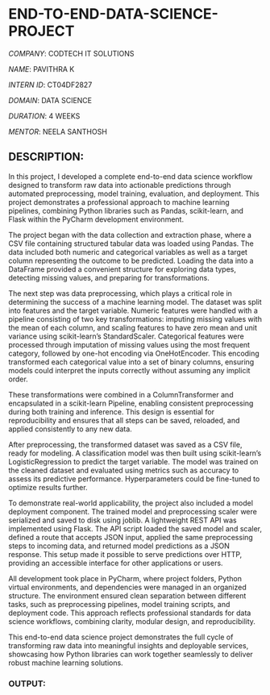 # END-TO-END-DATA-SCIENCE-PROJECT

*COMPANY*: CODTECH IT SOLUTIONS

*NAME*: PAVITHRA K

*INTERN ID*: CT04DF2827

*DOMAIN*: DATA SCIENCE

*DURATION*: 4 WEEKS

*MENTOR*: NEELA SANTHOSH

## DESCRIPTION:

In this project, I developed a complete end-to-end data science workflow designed to transform raw data into actionable predictions through automated preprocessing, model training, evaluation, and deployment. This project demonstrates a professional approach to machine learning pipelines, combining Python libraries such as Pandas, scikit-learn, and Flask within the PyCharm development environment.

The project began with the data collection and extraction phase, where a CSV file containing structured tabular data was loaded using Pandas. The data included both numeric and categorical variables as well as a target column representing the outcome to be predicted. Loading the data into a DataFrame provided a convenient structure for exploring data types, detecting missing values, and preparing for transformations.

The next step was data preprocessing, which plays a critical role in determining the success of a machine learning model. The dataset was split into features and the target variable. Numeric features were handled with a pipeline consisting of two key transformations: imputing missing values with the mean of each column, and scaling features to have zero mean and unit variance using scikit-learn’s StandardScaler. Categorical features were processed through imputation of missing values using the most frequent category, followed by one-hot encoding via OneHotEncoder. This encoding transformed each categorical value into a set of binary columns, ensuring models could interpret the inputs correctly without assuming any implicit order.

These transformations were combined in a ColumnTransformer and encapsulated in a scikit-learn Pipeline, enabling consistent preprocessing during both training and inference. This design is essential for reproducibility and ensures that all steps can be saved, reloaded, and applied consistently to any new data.

After preprocessing, the transformed dataset was saved as a CSV file, ready for modeling. A classification model was then built using scikit-learn’s LogisticRegression to predict the target variable. The model was trained on the cleaned dataset and evaluated using metrics such as accuracy to assess its predictive performance. Hyperparameters could be fine-tuned to optimize results further.

To demonstrate real-world applicability, the project also included a model deployment component. The trained model and preprocessing scaler were serialized and saved to disk using joblib. A lightweight REST API was implemented using Flask. The API script loaded the saved model and scaler, defined a route that accepts JSON input, applied the same preprocessing steps to incoming data, and returned model predictions as a JSON response. This setup made it possible to serve predictions over HTTP, providing an accessible interface for other applications or users.

All development took place in PyCharm, where project folders, Python virtual environments, and dependencies were managed in an organized structure. The environment ensured clean separation between different tasks, such as preprocessing pipelines, model training scripts, and deployment code. This approach reflects professional standards for data science workflows, combining clarity, modular design, and reproducibility.

This end-to-end data science project demonstrates the full cycle of transforming raw data into meaningful insights and deployable services, showcasing how Python libraries can work together seamlessly to deliver robust machine learning solutions.

### OUTPUT:

